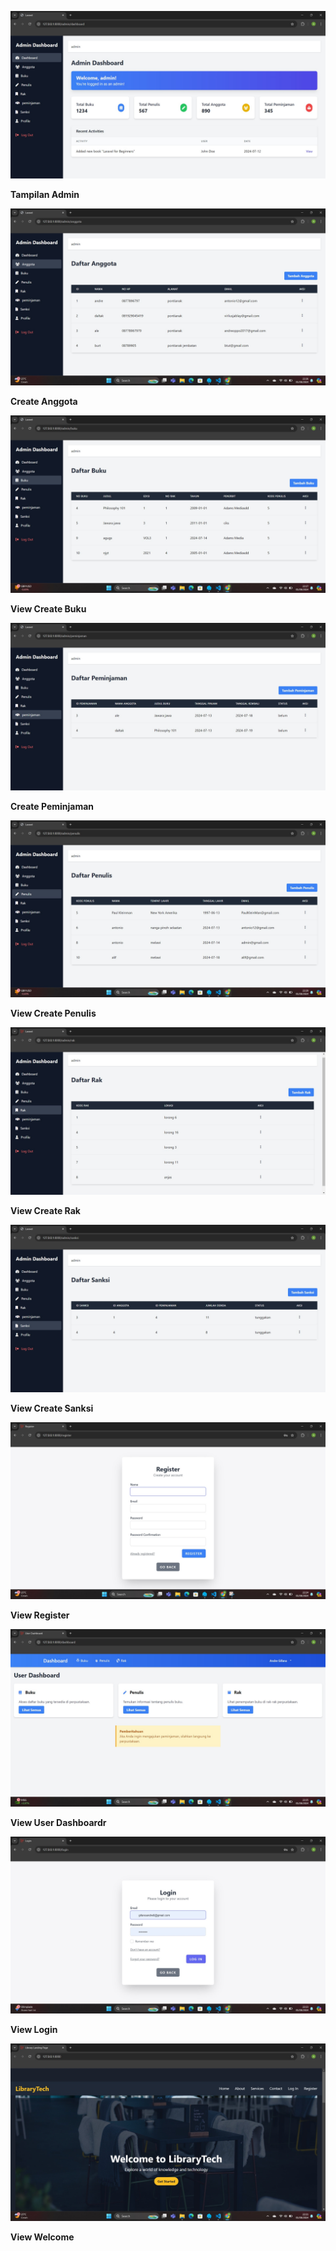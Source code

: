 ![Admin Dashboard](https://github.com/Andregntg/Perpustakaan/blob/main/ss%20pbkk/Admin%20Dashboard.jpg?raw=true)
<p><b>Tampilan Admin</b></p>

![Create Anggota](https://github.com/Andregntg/Perpustakaan/blob/main/ss%20pbkk/Create%20Anggota.jpg?raw=true)
<p><b>Create Anggota</b></p>

![View Create Buku](https://github.com/Andregntg/Perpustakaan/blob/main/ss%20pbkk/Create%20Buku.jpg?raw=true)
<p><b>View Create Buku</b></p>

![View Create Peminjaman](https://github.com/Andregntg/Perpustakaan/blob/main/ss%20pbkk/Create%20Peminjaman.jpg?raw=true)
<p><b>Create Peminjaman</b></p>

![View Create Penulis](https://github.com/Andregntg/Perpustakaan/blob/main/ss%20pbkk/Create%20Penulis.jpg?raw=true)
<p><b>View Create Penulis</b></p>

![View Create Rak](https://github.com/Andregntg/Perpustakaan/blob/main/ss%20pbkk/Create%20Rak.jpg?raw=true)
<p><b>View Create Rak</b></p>

![View Create Sanksi](https://github.com/Andregntg/Perpustakaan/blob/main/ss%20pbkk/Create%20Sanksi.jpg?raw=true)
<p><b>View Create Sanksi</b></p>

![View Register](https://github.com/Andregntg/Perpustakaan/blob/main/ss%20pbkk/Register.jpg?raw=true)
<p><b>View Register</b></p>

![View User Dashboard](https://github.com/Andregntg/Perpustakaan/blob/main/ss%20pbkk/User%20Dashboard.jpg?raw=true)
<p><b>View User Dashboardr</b></p>

![View Login](https://github.com/Andregntg/Perpustakaan/blob/main/ss%20pbkk/login.jpg?raw=true)
<p><b>View Login</b></p>

![View Welcome](https://github.com/Andregntg/Perpustakaan/blob/main/ss%20pbkk/welcome.jpg?raw=true)
<p><b>View Welcome</b></p>
